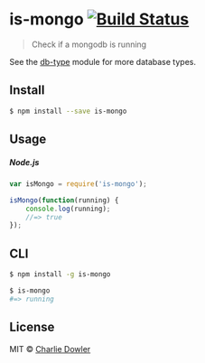 # is-mongo [![Build Status](https://travis-ci.org/charliedowler/is-mongo.svg?branch=master)](https://travis-ci.org/charliedowler/is-mongo)

> Check if a mongodb is running

See the [db-type](https://github.com/charliedowler/db-type) module for more database types.


## Install

```sh
$ npm install --save is-mongo
```


## Usage

##### Node.js

```js
var isMongo = require('is-mongo');

isMongo(function(running) {
    console.log(running);
    //=> true
});
```


## CLI

```sh
$ npm install -g is-mongo
```

```sh
$ is-mongo
#=> running
```


## License

MIT © [Charlie Dowler](http://charliedowler.com)